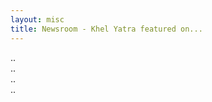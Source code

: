 ```yaml
---
layout: misc
title: Newsroom - Khel Yatra featured on...
---
```


<div class="newsroomrow newsroom">
  <div class="newsroomcolumn">
    <div class="newsroomcard">..</div>
  </div>
  <div class="newsroomcolumn">
    <div class="newsroomcard">..</div>
  </div>
  <div class="newsroomcolumn">
    <div class="newsroomcard">..</div>
  </div>
  <div class="newsroomcolumn">
    <div class="newsroomcard">..</div>
  </div>
</div>

